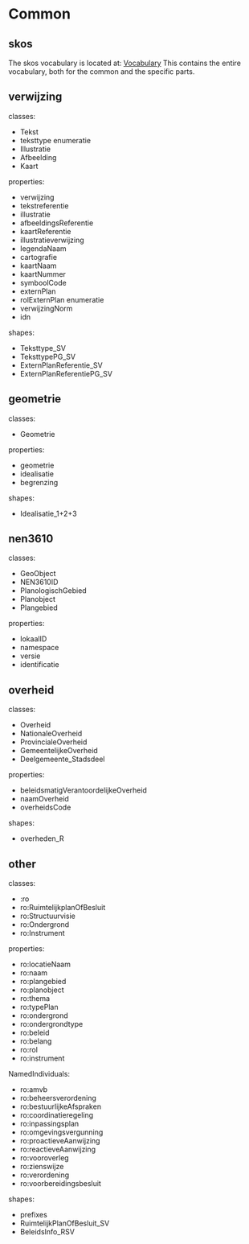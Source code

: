 # Common
## skos

The skos vocabulary is located at:
[Vocabulary](common/Other/begrip.ttl)
This contains the entire vocabulary, both for the common and the specific parts.

## verwijzing

classes:

- Tekst
- teksttype enumeratie
- Illustratie
- Afbeelding
- Kaart


properties:

- verwijzing
- tekstreferentie
- illustratie
- afbeeldingsReferentie
- kaartReferentie
- illustratieverwijzing
- legendaNaam
- cartografie
- kaartNaam
- kaartNummer
- symboolCode
- externPlan
- rolExternPlan enumeratie
- verwijzingNorm
- idn


shapes:

- Teksttype_SV
- TeksttypePG_SV
- ExternPlanReferentie_SV
- ExternPlanReferentiePG_SV

## geometrie

classes:

- Geometrie

properties:

- geometrie
- idealisatie
- begrenzing

shapes:

- Idealisatie_1+2+3

## nen3610

classes:

- GeoObject
- NEN3610ID
- PlanologischGebied
- Planobject
- Plangebied

properties:

- lokaalID
- namespace
- versie
- identificatie

## overheid

classes:

- Overheid
- NationaleOverheid
- ProvincialeOverheid
- GemeentelijkeOverheid
- Deelgemeente_Stadsdeel


properties:

- beleidsmatigVerantoordelijkeOverheid
- naamOverheid
- overheidsCode

shapes:

- overheden_R


## other

classes:

- :ro
- ro:RuimtelijkplanOfBesluit
- ro:Structuurvisie
- ro:Ondergrond
- ro:Instrument

properties:

- ro:locatieNaam
- ro:naam
- ro:plangebied
- ro:planobject
- ro:thema
- ro:typePlan
- ro:ondergrond
- ro:ondergrondtype
- ro:beleid
- ro:belang
- ro:rol
- ro:instrument

NamedIndividuals:

- ro:amvb
- ro:beheersverordening
- ro:bestuurlijkeAfspraken
- ro:coordinatieregeling
- ro:inpassingsplan
- ro:omgevingsvergunning
- ro:proactieveAanwijzing
- ro:reactieveAanwijzing
- ro:vooroverleg
- ro:zienswijze
- ro:verordening
- ro:voorbereidingsbesluit

shapes:

- prefixes
- RuimtelijkPlanOfBesluit_SV
- BeleidsInfo_RSV
